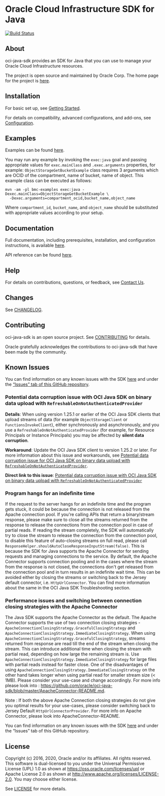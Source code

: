 # Oracle Cloud Infrastructure SDK for Java
[![Build Status](https://travis-ci.org/oracle/oci-java-sdk.svg?branch=master)](https://travis-ci.org/oracle/oci-java-sdk)

## About

oci-java-sdk provides an SDK for Java that you can use to manage your Oracle Cloud Infrastructure resources.

The project is open source and maintained by Oracle Corp. The home page for the project is [here](https://docs.cloud.oracle.com/iaas/Content/API/SDKDocs/javasdk.htm).

## Installation

For basic set up, see [Getting Started](https://docs.cloud.oracle.com/iaas/Content/API/SDKDocs/javasdkgettingstarted.htm).

For details on compatibility, advanced configurations, and add-ons, see [Configuration](https://docs.cloud.oracle.com/iaas/Content/API/SDKDocs/javasdkconfig.htm).

## Examples

Examples can be found [here](/bmc-examples/src/main/java/).

You may run any example by invoking the `exec:java` goal and passing appropriate values for `exec.mainClass` and `.exec.arguments` properties,
for example: `ObjectStorageGetBucketExample` class requires 3 arguments which are OCID of the compartment, name of bucket, name of object. This example class can be executed as follows:

```
mvn -am -pl bmc-examples exec:java -Dexec.mainClass=ObjectStorageGetBucketExample \
  -Dexec.arguments=compartment_ocid,bucket_name,object_name
```

Where `compartment_id`, `bucket_name`, and `object_name` should be substituted with appropriate values according to your setup.

## Documentation

Full documentation, including prerequisites, installation, and configuration instructions, is available [here](https://docs.cloud.oracle.com/iaas/Content/API/SDKDocs/javasdk.htm).

API reference can be found [here](https://docs.cloud.oracle.com/iaas/tools/java/latest/).

## Help

For details on contributions, questions, or feedback, see [Contact Us](https://docs.cloud.oracle.com/iaas/Content/API/SDKDocs/javasdk.htm#ContactUs).

## Changes

See [CHANGELOG](/CHANGELOG.md).

## Contributing

oci-java-sdk is an open source project. See [CONTRIBUTING](/CONTRIBUTING.md) for details.

Oracle gratefully acknowledges the contributions to oci-java-sdk that have been made by the community.

## Known Issues

You can find information on any known issues with the SDK [here](https://docs.cloud.oracle.com/iaas/Content/knownissues.htm) and under the [“Issues” tab of this GitHub repository](https://github.com/oracle/oci-java-sdk/issues).

### Potential data corruption issue with OCI Java SDK on binary data upload with `RefreshableOnNotAuthenticatedProvider`

**Details**: When using version 1.25.1 or earlier of the OCI Java SDK clients that upload streams of data (for example `ObjectStorageClient` or `FunctionsInvokeClient`), either synchronously and asynchronously, and you use a `RefreshableOnNotAuthenticatedProvider` (for example, for Resource Principals or Instance Principals) you may be affected by **silent data corruption**.

**Workaround**: Update the OCI Java SDK client to version 1.25.2 or later. For more information about this issue and workarounds, see [Potential data corruption issue for OCI Java SDK on binary data upload with `RefreshableOnNotAuthenticatedProvider`](https://github.com/oracle/oci-java-sdk/issues/255).

**Direct link to this issue**: [Potential data corruption issue with OCI Java SDK on binary data upload with `RefreshableOnNotAuthenticatedProvider`](https://docs.cloud.oracle.com/en-us/iaas/Content/knownissues.htm#javaSDKStreamDataCorrupt)

### Program hangs for an indefinite time

If the request to the server hangs for an indefinite time and the program gets stuck, it could be 
because the connection is not released from the Apache connection 
pool. If you're calling APIs that return a binary/stream response, 
please make sure to close all the streams returned from the response to release the connections from the connection pool in case of partial reads. If reading the stream completely, the SDK will 
automatically try to close the stream to release the connection from the connection pool, to disable this feature of auto-closing streams on full read, please call `ResponseHelper.shouldAutoCloseResponseInputStream(false)`. This is because the SDK for Java supports the Apache Connector for sending requests and managing connections to the service. By default, the Apache Connector supports connection pooling and in the cases where the stream from the response is not closed, the connections don't get released from the connection pool and in turn results in an indefinite wait time. This can be avoided either by closing the streams or switching back to the Jersey default connector, i.e. `HttpUrlConnector`. You can find more information about the same in the OCI Java SDK Troubleshooting section.
 
### Performance issues and switching between connection closing strategies with the Apache Connector
 
The Java SDK supports the Apache Connector as the default. The Apache Connector supports the use of two connection closing strategies - `ApacheConnectionClosingStrategy.GracefulClosingStrategy` and `ApacheConnectionClosingStrategy.ImmediateClosingStrategy`. 
When using `ApacheConnectionClosingStrategy.GracefulClosingStrategy`, streams returned from response are read till the end of the stream when closing the stream. This can introduce additional time when closing the stream with partial read, depending on how large the remaining stream is.
Use `ApacheConnectionClosingStrategy.ImmediateClosingStrategy` for large files with partial reads instead for faster close. One of the disadvantages of using
`ApacheConnectionClosingStrategy.ImmediateClosingStrategy` on the other hand takes longer when using partial read for smaller stream size (< 1MB). Please consider your use-case and change accordingly. For more info please look into : https://github.com/oracle/oci-java-sdk/blob/master/ApacheConnector-README.md. 
 
Note : If both the above Apache Connection closing strategies do not give you optimal results for your use-cases, please consider switching back to Jersey Default `HttpUrlConnectorProvider`.
For more info on Apache Connector, please look into ApacheConnector-README.
 
You can find information on any known issues with the SDK [here](https://docs.cloud.oracle.com/iaas/Content/knownissues.htm) and under the “Issues” tab of this GitHub repository.

## License

Copyright (c) 2016, 2020, Oracle and/or its affiliates.  All rights reserved.
This software is dual-licensed to you under the Universal Permissive License (UPL) 1.0 as shown at https://oss.oracle.com/licenses/upl
or Apache License 2.0 as shown at http://www.apache.org/licenses/LICENSE-2.0. You may choose either license.

See [LICENSE](/LICENSE.txt) for more details.
